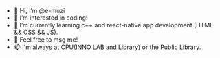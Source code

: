 - 👋 Hi, I’m @e-muzi
- 👀 I’m interested in coding!
- 🌱 I’m currently learning c++ and react-native app development (HTML && CSS && JS).
- 💞️ Feel free to msg me!
- 📫 I'm always at CPU(INNO LAB and Library) or the Public Library.
